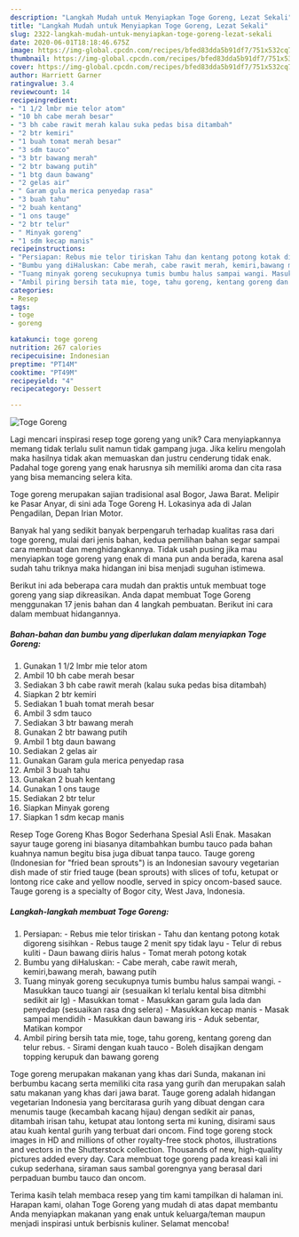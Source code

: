 ```yaml
---
description: "Langkah Mudah untuk Menyiapkan Toge Goreng, Lezat Sekali"
title: "Langkah Mudah untuk Menyiapkan Toge Goreng, Lezat Sekali"
slug: 2322-langkah-mudah-untuk-menyiapkan-toge-goreng-lezat-sekali
date: 2020-06-01T18:18:46.675Z
image: https://img-global.cpcdn.com/recipes/bfed83dda5b91df7/751x532cq70/toge-goreng-foto-resep-utama.jpg
thumbnail: https://img-global.cpcdn.com/recipes/bfed83dda5b91df7/751x532cq70/toge-goreng-foto-resep-utama.jpg
cover: https://img-global.cpcdn.com/recipes/bfed83dda5b91df7/751x532cq70/toge-goreng-foto-resep-utama.jpg
author: Harriett Garner
ratingvalue: 3.4
reviewcount: 14
recipeingredient:
- "1 1/2 lmbr mie telor atom"
- "10 bh cabe merah besar"
- "3 bh cabe rawit merah kalau suka pedas bisa ditambah"
- "2 btr kemiri"
- "1 buah tomat merah besar"
- "3 sdm tauco"
- "3 btr bawang merah"
- "2 btr bawang putih"
- "1 btg daun bawang"
- "2 gelas air"
- " Garam gula merica penyedap rasa"
- "3 buah tahu"
- "2 buah kentang"
- "1 ons tauge"
- "2 btr telur"
- " Minyak goreng"
- "1 sdm kecap manis"
recipeinstructions:
- "Persiapan: Rebus mie telor tiriskan Tahu dan kentang potong kotak digoreng sisihkan Rebus tauge 2 menit spy tidak layu Telur di rebus kuliti Daun bawang diiris halus Tomat merah potong kotak"
- "Bumbu yang diHaluskan: Cabe merah, cabe rawit merah, kemiri,bawang merah, bawang putih"
- "Tuang minyak goreng secukupnya tumis bumbu halus sampai wangi. Masukkan tauco tuangi air (sesuaikan kl terlalu kental bisa ditmbhi sedikit air lg) Masukkan tomat  Masukkan garam gula lada dan penyedap (sesuaikan rasa dng selera) Masukkan kecap manis Masak sampai mendidih Masukkan daun bawang iris Aduk sebentar, Matikan kompor"
- "Ambil piring bersih tata mie, toge, tahu goreng, kentang goreng dan telur rebus. Sirami dengan kuah tauco Boleh disajikan dengam topping kerupuk dan bawang goreng"
categories:
- Resep
tags:
- toge
- goreng

katakunci: toge goreng 
nutrition: 267 calories
recipecuisine: Indonesian
preptime: "PT14M"
cooktime: "PT49M"
recipeyield: "4"
recipecategory: Dessert

---
```



![Toge Goreng](https://img-global.cpcdn.com/recipes/bfed83dda5b91df7/751x532cq70/toge-goreng-foto-resep-utama.jpg)

Lagi mencari inspirasi resep toge goreng yang unik? Cara menyiapkannya memang tidak terlalu sulit namun tidak gampang juga. Jika keliru mengolah maka hasilnya tidak akan memuaskan dan justru cenderung tidak enak. Padahal toge goreng yang enak harusnya sih memiliki aroma dan cita rasa yang bisa memancing selera kita.

Toge goreng merupakan sajian tradisional asal Bogor, Jawa Barat. Melipir ke Pasar Anyar, di sini ada Toge Goreng H. Lokasinya ada di Jalan Pengadilan, Depan Irian Motor.

Banyak hal yang sedikit banyak berpengaruh terhadap kualitas rasa dari toge goreng, mulai dari jenis bahan, kedua pemilihan bahan segar sampai cara membuat dan menghidangkannya. Tidak usah pusing jika mau menyiapkan toge goreng yang enak di mana pun anda berada, karena asal sudah tahu triknya maka hidangan ini bisa menjadi suguhan istimewa.


Berikut ini ada beberapa cara mudah dan praktis untuk membuat toge goreng yang siap dikreasikan. Anda dapat membuat Toge Goreng menggunakan 17 jenis bahan dan 4 langkah pembuatan. Berikut ini cara dalam membuat hidangannya.

<!--inarticleads1-->

##### Bahan-bahan dan bumbu yang diperlukan dalam menyiapkan Toge Goreng:

1. Gunakan 1 1/2 lmbr mie telor atom
1. Ambil 10 bh cabe merah besar
1. Sediakan 3 bh cabe rawit merah (kalau suka pedas bisa ditambah)
1. Siapkan 2 btr kemiri
1. Sediakan 1 buah tomat merah besar
1. Ambil 3 sdm tauco
1. Sediakan 3 btr bawang merah
1. Gunakan 2 btr bawang putih
1. Ambil 1 btg daun bawang
1. Sediakan 2 gelas air
1. Gunakan  Garam gula merica penyedap rasa
1. Ambil 3 buah tahu
1. Gunakan 2 buah kentang
1. Gunakan 1 ons tauge
1. Sediakan 2 btr telur
1. Siapkan  Minyak goreng
1. Siapkan 1 sdm kecap manis


Resep Toge Goreng Khas Bogor Sederhana Spesial Asli Enak. Masakan sayur tauge goreng ini biasanya ditambahkan bumbu tauco pada bahan kuahnya namun begitu bisa juga dibuat tanpa tauco. Tauge goreng (Indonesian for &#34;fried bean sprouts&#34;) is an Indonesian savoury vegetarian dish made of stir fried tauge (bean sprouts) with slices of tofu, ketupat or lontong rice cake and yellow noodle, served in spicy oncom-based sauce. Tauge goreng is a specialty of Bogor city, West Java, Indonesia. 

<!--inarticleads2-->

##### Langkah-langkah membuat Toge Goreng:

1. Persiapan: - Rebus mie telor tiriskan - Tahu dan kentang potong kotak digoreng sisihkan - Rebus tauge 2 menit spy tidak layu - Telur di rebus kuliti - Daun bawang diiris halus - Tomat merah potong kotak
1. Bumbu yang diHaluskan: - Cabe merah, cabe rawit merah, kemiri,bawang merah, bawang putih
1. Tuang minyak goreng secukupnya tumis bumbu halus sampai wangi. - Masukkan tauco tuangi air (sesuaikan kl terlalu kental bisa ditmbhi sedikit air lg) - Masukkan tomat  - Masukkan garam gula lada dan penyedap (sesuaikan rasa dng selera) - Masukkan kecap manis - Masak sampai mendidih - Masukkan daun bawang iris - Aduk sebentar, Matikan kompor
1. Ambil piring bersih tata mie, toge, tahu goreng, kentang goreng dan telur rebus. - Sirami dengan kuah tauco - Boleh disajikan dengam topping kerupuk dan bawang goreng


Toge goreng merupakan makanan yang khas dari Sunda, makanan ini berbumbu kacang serta memiliki cita rasa yang gurih dan merupakan salah satu makanan yang khas dari jawa barat. Tauge goreng adalah hidangan vegetarian Indonesia yang bercitarasa gurih yang dibuat dengan cara menumis tauge (kecambah kacang hijau) dengan sedikit air panas, ditambah irisan tahu, ketupat atau lontong serta mi kuning, disirami saus atau kuah kental gurih yang terbuat dari oncom. Find toge goreng stock images in HD and millions of other royalty-free stock photos, illustrations and vectors in the Shutterstock collection. Thousands of new, high-quality pictures added every day. Cara membuat toge goreng pada kreasi kali ini cukup sederhana, siraman saus sambal gorengnya yang berasal dari perpaduan bumbu tauco dan oncom. 

Terima kasih telah membaca resep yang tim kami tampilkan di halaman ini. Harapan kami, olahan Toge Goreng yang mudah di atas dapat membantu Anda menyiapkan makanan yang enak untuk keluarga/teman maupun menjadi inspirasi untuk berbisnis kuliner. Selamat mencoba!
